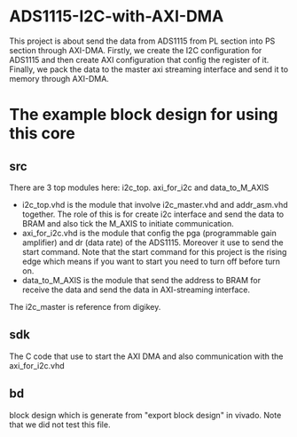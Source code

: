 # ADS1115-I2C-with-AXI-DMA

This project is about send the data from ADS1115 from PL section into PS section through AXI-DMA. Firstly, we create the I2C configuration for ADS1115 and then create AXI configuration that config the register of it. Finally, we pack the data to the master axi streaming interface and send it to memory through AXI-DMA. 

# The example block design for using this core


## src
There are 3 top modules here: i2c_top. axi_for_i2c and data_to_M_AXIS
- i2c_top.vhd is the module that involve i2c_master.vhd and addr_asm.vhd together. The role of this is for create i2c interface and send the data to BRAM and also tick the M_AXIS to initiate communication. 
- axi_for_i2c.vhd is the module that config the pga (programmable gain amplifier) and dr (data rate) of the ADS1115. Moreover it use to send the start command. Note that the start command for this project is the rising edge which means if you want to start you need to turn off before turn on. 
- data_to_M_AXIS is the module that send the address to BRAM for receive the data and send the data in AXI-streaming interface. 

The i2c_master is reference from digikey. 

## sdk 
The C code that use to start the AXI DMA and also communication with the axi_for_i2c.vhd

## bd
block design which is generate from "export block design" in vivado. Note that we did not test this file. 
